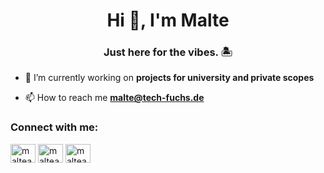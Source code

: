 <h1 align="center">Hi 👋, I'm Malte</h1>
<h3 align="center">Just here for the vibes. 🏝️</h3>

- 🔭 I’m currently working on **projects for university and private scopes**

- 📫 How to reach me **malte@tech-fuchs.de**

<h3 align="left">Connect with me:</h3>
<p align="left">
<a href="https://twitter.com/malteamlimit" target="blank"><img align="center" src="https://raw.githubusercontent.com/rahuldkjain/github-profile-readme-generator/master/src/images/icons/Social/twitter.svg" alt="malteamlimit" height="30" width="40" /></a>
<a href="https://instagram.com/malteamlimit" target="blank"><img align="center" src="https://raw.githubusercontent.com/rahuldkjain/github-profile-readme-generator/master/src/images/icons/Social/instagram.svg" alt="malteamlimit" height="30" width="40" /></a>
<a href="https://discord.gg/malteamlimit" target="blank"><img align="center" src="https://raw.githubusercontent.com/rahuldkjain/github-profile-readme-generator/master/src/images/icons/Social/discord.svg" alt="malteamlimit" height="30" width="40" /></a>
</p>
